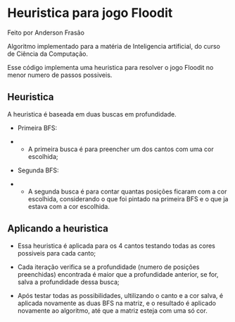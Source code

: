 # Heuristica para jogo Floodit

Feito por Anderson Frasão

Algoritmo implementado para a matéria de Inteligencia artificial, do curso de Ciência da Computação.

Esse código implementa uma heuristica para resolver o jogo Floodit no menor numero de passos possiveis.

## Heuristica

A heuristica é baseada em duas buscas em profundidade.

* Primeira BFS:

* * A primeira busca é para preencher um dos cantos com uma cor escolhida;
    
* Segunda BFS:

* * A segunda busca é para contar quantas posições ficaram com a cor escolhida, considerando o que foi pintado na primeira BFS e o que ja estava com a cor escolhida.

## Aplicando a heuristica

* Essa heuristica é aplicada para os 4 cantos testando todas as cores possiveis para cada canto;

* Cada iteração verifica se a profundidade (numero de posições preenchidas) encontrada é maior que a profundidade anterior, se for, salva a profundidade dessa busca;

* Após testar todas as possibilidades, ultilizando o canto e a cor salva, é aplicada novamente as duas BFS na matriz, e o resultado é aplicado novamente ao algoritmo, até que a matriz esteja com uma só cor.